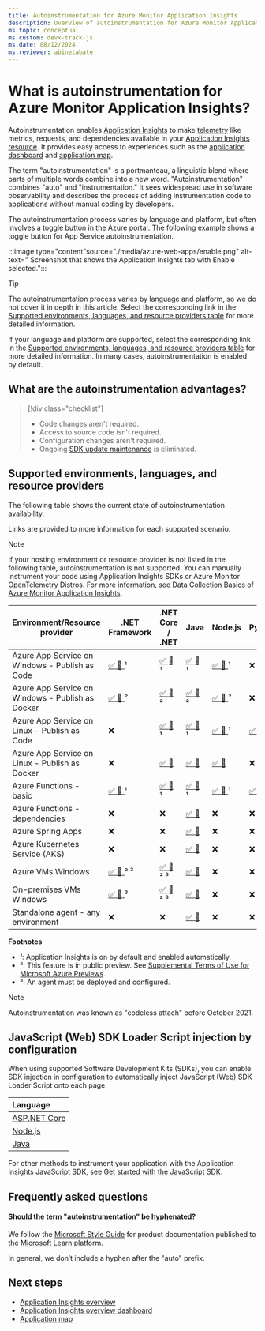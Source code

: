 ```yaml
---
title: Autoinstrumentation for Azure Monitor Application Insights
description: Overview of autoinstrumentation for Azure Monitor Application Insights codeless application performance management.
ms.topic: conceptual
ms.custom: devx-track-js
ms.date: 08/12/2024
ms.reviewer: abinetabate
---
```


# What is autoinstrumentation for Azure Monitor Application Insights?

Autoinstrumentation enables [Application Insights](app-insights-overview.md) to make [telemetry](data-model-complete.md) like metrics, requests, and dependencies available in your [Application Insights resource](create-workspace-resource.md). It provides easy access to experiences such as the [application dashboard](overview-dashboard.md) and [application map](app-map.md).

The term "autoinstrumentation" is a portmanteau, a linguistic blend where parts of multiple words combine into a new word. "Autoinstrumentation" combines "auto" and "instrumentation." It sees widespread use in software observability and describes the process of adding instrumentation code to applications without manual coding by developers.

The autoinstrumentation process varies by language and platform, but often involves a toggle button in the Azure portal. The following example shows a toggle button for App Service autoinstrumentation.

:::image type="content"source="./media/azure-web-apps/enable.png" alt-text=" Screenshot that shows the Application Insights tab with Enable selected.":::

> [!TIP]
> The autoinstrumentation process varies by language and platform, so we do not cover it in depth in this article. Select the corresponding link in the [Supported environments, languages, and resource providers table](#supported-environments-languages-and-resource-providers) for more detailed information.

If your language and platform are supported, select the corresponding link in the [Supported environments, languages, and resource providers table](#supported-environments-languages-and-resource-providers) for more detailed information. In many cases, autoinstrumentation is enabled by default.

## What are the autoinstrumentation advantages?

> [!div class="checklist"]
> - Code changes aren't required.
> - Access to source code isn't required.
> - Configuration changes aren't required.
> - Ongoing [SDK update maintenance](sdk-support-guidance.md) is eliminated.

## Supported environments, languages, and resource providers

The following table shows the current state of autoinstrumentation availability.

Links are provided to more information for each supported scenario.

> [!NOTE]
> If your hosting environment or resource provider is not listed in the following table, autoinstrumentation is not supported. You can manually instrument your code using Application Insights SDKs or Azure Monitor OpenTelemetry Distros. For more information, see [Data Collection Basics of Azure Monitor Application Insights](opentelemetry-overview.md).

|Environment/Resource provider                    | .NET Framework                                                                                                                                        | .NET Core / .NET                                                                                                                                      | Java                                                                                                                                                      | Node.js                                                                                                                                                                                      | Python                                                                                           |
|-------------------------------------------------|-------------------------------------------------------------------------------------------------------------------------------------------------------|-------------------------------------------------------------------------------------------------------------------------------------------------------|-----------------------------------------------------------------------------------------------------------------------------------------------------------|----------------------------------------------------------------------------------------------------------------------------------------------------------------------------------------------|--------------------------------------------------------------------------------------------------|
|Azure App Service on Windows - Publish as Code   | [ :white_check_mark: :link: ](azure-web-apps-net.md) ¹                                                                                                | [ :white_check_mark: :link: ](azure-web-apps-net-core.md) ¹                                                                                           | [ :white_check_mark: :link: ](azure-web-apps-java.md) ¹                                                                                                   | [ :white_check_mark: :link: ](azure-web-apps-nodejs.md) ¹                                                                                                                                    | :x:                                                                                              |
|Azure App Service on Windows - Publish as Docker | [ :white_check_mark: :link: ](https://azure.github.io/AppService/2022/04/11/windows-containers-app-insights-preview.html) ²                           | [ :white_check_mark: :link: ](https://azure.github.io/AppService/2022/04/11/windows-containers-app-insights-preview.html) ²                           | [ :white_check_mark: :link: ](https://azure.github.io/AppService/2022/04/11/windows-containers-app-insights-preview.html) ²                               | [ :white_check_mark: :link: ](https://techcommunity.microsoft.com/t5/apps-on-azure-blog/public-preview-application-insights-auto-instrumentation-for/ba-p/3947971) ²                         | :x:                                                                                              |
|Azure App Service on Linux - Publish as Code     | :x:                                                                                                                                                   | [ :white_check_mark: :link: ](azure-web-apps-net-core.md?tabs=linux) ¹                                                                                | [ :white_check_mark: :link: ](azure-web-apps-java.md) ¹                                                                                                   | [ :white_check_mark: :link: ](azure-web-apps-nodejs.md?tabs=linux)¹                                                                                                                          | [ :white_check_mark: :link: ](azure-web-apps-python.md?tabs=linux) ²                                                                                         |
|Azure App Service on Linux - Publish as Docker   | :x:                                                                                                                                                   | [ :white_check_mark: :link: ](azure-web-apps-net-core.md?tabs=linux)                                                                                  | [ :white_check_mark: :link: ](azure-web-apps-java.md)                                                                                                     | [ :white_check_mark: :link: ](azure-web-apps-nodejs.md?tabs=linux)                                                                                                                           | :x:                                                                                              |
|Azure Functions - basic                          | [ :white_check_mark: :link: ](monitor-functions.md) ¹                                                                                                 | [ :white_check_mark: :link: ](monitor-functions.md) ¹                                                                                                 | [ :white_check_mark: :link: ](monitor-functions.md) ¹                                                                                                     | [ :white_check_mark: :link: ](monitor-functions.md) ¹                                                                                                                                        | [ :white_check_mark: :link: ](monitor-functions.md#distributed-tracing-for-python-function-apps) ¹                                            |
|Azure Functions - dependencies                   | :x:                                                                                                                                                   | :x:                                                                                                                                                   | [ :white_check_mark: :link: ](monitor-functions.md)                                                                                                       | :x:                                                                                                                                                                                          | :x: |
|Azure Spring Apps                               | :x:                                                                                                                                                   | :x:                                                                                                                                                   | [ :white_check_mark: :link: ](../../spring-apps/enterprise/how-to-application-insights.md)                                                                                                     | :x:                                                                                                                                                                                          | :x:                                                                                              |
|Azure Kubernetes Service (AKS)                   | :x:                                                                                                                                                   | :x:                                                                                                                                                   | [ :white_check_mark: :link: ](opentelemetry-enable.md?tabs=java)                                                                                          | :x:                                                                                                                                                                                          | :x:                                                                                              |
|Azure VMs Windows                                | [ :white_check_mark: :link: ](azure-vm-vmss-apps.md) ² ³                                                                                              | [ :white_check_mark: :link: ](azure-vm-vmss-apps.md) ² ³                                                                                              | [ :white_check_mark: :link: ](opentelemetry-enable.md?tabs=java)                                                                                          | :x:                                                                                                                                                                                          | :x:                                                                                              |
|On-premises VMs Windows                          | [ :white_check_mark: :link: ](application-insights-asp-net-agent.md) ³                                                                                | [ :white_check_mark: :link: ](application-insights-asp-net-agent.md) ² ³                                                                              | [ :white_check_mark: :link: ](opentelemetry-enable.md?tabs=java)                                                                                          | :x:                                                                                                                                                                                          | :x:                                                                                              |
|Standalone agent - any environment               | :x:                                                                                                                                                   | :x:                                                                                                                                                   | [ :white_check_mark: :link: ](opentelemetry-enable.md?tabs=java)                                                                                          | :x:                                                                                                                                                                                          | :x:                                                                                              |

**Footnotes**
- ¹: Application Insights is on by default and enabled automatically.
- ²: This feature is in public preview. See [Supplemental Terms of Use for Microsoft Azure Previews](https://azure.microsoft.com/support/legal/preview-supplemental-terms/).
- ³: An agent must be deployed and configured.

> [!NOTE]
> Autoinstrumentation was known as "codeless attach" before October 2021.

## JavaScript (Web) SDK Loader Script injection by configuration

When using supported Software Development Kits (SDKs), you can enable SDK injection in configuration to automatically inject JavaScript (Web) SDK Loader Script onto each page.


   | Language   
   |	:---	|
   | [ASP.NET Core](./asp-net-core.md?tabs=netcorenew%2Cnetcore6#enable-client-side-telemetry-for-web-applications) |
   | [Node.js](./nodejs.md#browser-sdk-loader) |
   | [Java](./java-standalone-config.md#browser-sdk-loader-preview) |

For other methods to instrument your application with the Application Insights JavaScript SDK, see [Get started with the JavaScript SDK](./javascript-sdk.md).

## Frequently asked questions

#### Should the term "autoinstrumentation" be hyphenated?

We follow the [Microsoft Style Guide](/style-guide/punctuation/dashes-hyphens/hyphens#prefixes) for product documentation published to the [Microsoft Learn](/) platform.

In general, we don’t include a hyphen after the "auto" prefix.

## Next steps

* [Application Insights overview](app-insights-overview.md)
* [Application Insights overview dashboard](overview-dashboard.md)
* [Application map](app-map.md)
